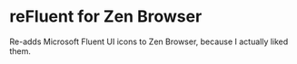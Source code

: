 # reFluent for Zen Browser
Re-adds Microsoft Fluent UI icons to Zen Browser, because I actually liked them.
